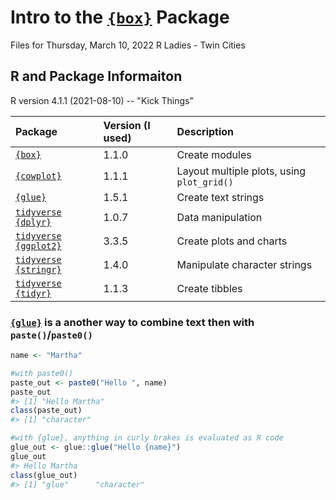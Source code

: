 # Intro to the [`{box}`](https://klmr.me/box/) Package 

Files for Thursday, March 10, 2022 R Ladies - Twin Cities 


## R and Package Informaiton 

R version 4.1.1 (2021-08-10) -- "Kick Things"

| Package | Version (I used) | Description | 
|:----|:----|:--------|
[`{box}`](https://klmr.me/box/)    | 1.1.0 | Create modules | 
[`{cowplot}`](https://wilkelab.org/cowplot/index.html)| 1.1.1 | Layout multiple plots, using `plot_grid()` | 
[`{glue}`](https://glue.tidyverse.org/)   | 1.5.1 | Create text strings | 
[`tidyverse`](https://www.tidyverse.org/) [`{dplyr}`](https://dplyr.tidyverse.org/)  | 1.0.7 | Data manipulation | 
[`tidyverse`](https://www.tidyverse.org/) [`{ggplot2}`](https://ggplot2.tidyverse.org/)| 3.3.5 | Create plots and charts | 
[`tidyverse`](https://www.tidyverse.org/) [`{stringr}`](https://stringr.tidyverse.org/)| 1.4.0 | Manipulate character strings | 
[`tidyverse`](https://www.tidyverse.org/) [`{tidyr}`](https://tidyr.tidyverse.org/)  | 1.1.3 | Create tibbles |


### [`{glue}`](https://glue.tidyverse.org/) is a another way to combine text then with `paste()`/`paste0()` 

```r
name <- "Martha" 

#with paste0() 
paste_out <- paste0("Hello ", name)
paste_out
#> [1] "Hello Martha"
class(paste_out)
#> [1] "character"

#with {glue}, anything in curly brakes is evaluated as R code 
glue_out <- glue::glue("Hello {name}")
glue_out
#> Hello Martha
class(glue_out)
#> [1] "glue"      "character"
```

